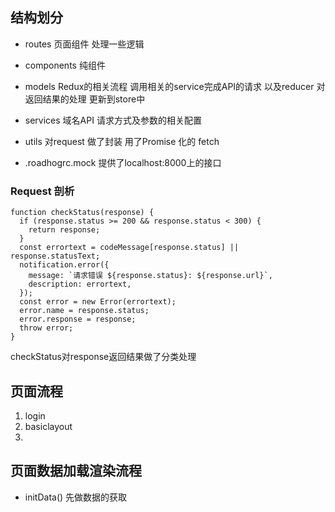 ## 结构划分
* routes 页面组件 处理一些逻辑
* components 纯组件
* models Redux的相关流程 调用相关的service完成API的请求 以及reducer 对返回结果的处理 更新到store中
* services 域名API 请求方式及参数的相关配置
* utils  对request 做了封装 用了Promise 化的 fetch

* .roadhogrc.mock 提供了localhost:8000上的接口

### Request 剖析
```
function checkStatus(response) {
  if (response.status >= 200 && response.status < 300) {
    return response;
  }
  const errortext = codeMessage[response.status] || response.statusText;
  notification.error({
    message: `请求错误 ${response.status}: ${response.url}`,
    description: errortext,
  });
  const error = new Error(errortext);
  error.name = response.status;
  error.response = response;
  throw error;
}
```
checkStatus对response返回结果做了分类处理

## 页面流程
1. login
2. basiclayout
3. 

## 页面数据加载渲染流程
* initData() 先做数据的获取

